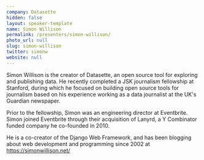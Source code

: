 ```yaml
---
company: Datasette
hidden: false
layout: speaker-template
name: Simon Willison
permalink: /presenters/simon-willison/
photo_url: null
slug: simon-willison
twitter: simonw
website: null
---
```


Simon Willison is the creator of Datasette, an open source tool for exploring and publishing data. He recently completed a JSK journalism fellowship at Stanford, during which he focused on building open source tools for journalism based on his experience working as a data journalist at the UK's Guardian newspaper.

Prior to the fellowship, Simon was an engineering director at Eventbrite. Simon joined Eventbrite through their acquisition of Lanyrd, a Y Combinator funded company he co-founded in 2010.

He is a co-creator of the Django Web Framework, and has been blogging about web development and programming since 2002 at https://simonwillison.net/
